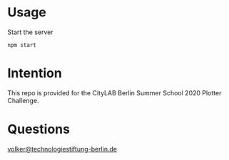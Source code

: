 # Usage

Start the server

`npm start`

# Intention

This repo is provided for the CityLAB Berlin Summer School 2020 Plotter Challenge.

# Questions

volker@technologiestiftung-berlin.de
